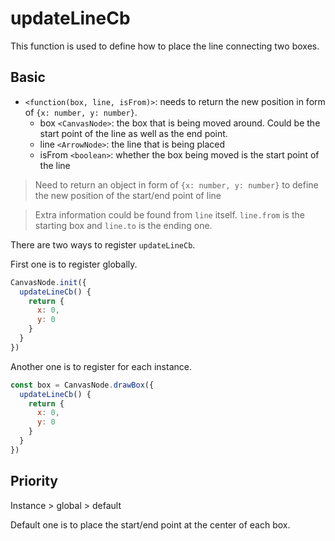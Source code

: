 # updateLineCb

This function is used to define how to place the line connecting two boxes.


## Basic

- `<function(box, line, isFrom)>`: needs to return the new position in form of
`{x: number, y: number}`.
  - box `<CanvasNode>`: the box that is being moved around. 
  Could be the start point of the line as well as the end point.
  - line `<ArrowNode>`: the line that is being placed
  - isFrom `<boolean>`: whether the box being moved is the start point of the line
  
> Need to return an object in form of `{x: number, y: number}` to define 
the new position of the start/end point of line

> Extra information could be found from `line` itself.
`line.from` is the starting box and `line.to` is the ending one.

There are two ways to register `updateLineCb`.

First one is to register globally.

```js
CanvasNode.init({
  updateLineCb() {
    return {
      x: 0,
      y: 0
    }
  }
})
```

Another one is to register for each instance.
```js
const box = CanvasNode.drawBox({
  updateLineCb() {
    return {
      x: 0,
      y: 0
    }
  }
})
```

## Priority

Instance > global > default

Default one is to place the start/end point at the center of each box.